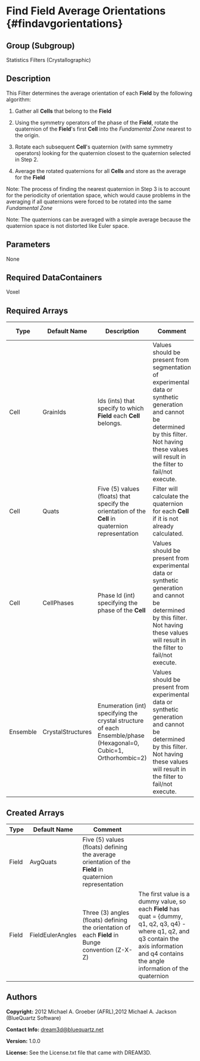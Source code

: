 Find Field Average Orientations {#findavgorientations}
======

## Group (Subgroup) ##
Statistics Filters (Crystallographic)

## Description ##
This Filter determines the average orientation of each **Field** by the following algorithm:



1. Gather all **Cells** that belong to the **Field**

2. Using the symmetry operators of the phase of the **Field**, rotate the quaternion of the **Field**'s first **Cell** into the *Fundamental Zone* nearest to the origin.
3. Rotate each subsequent **Cell**'s quaternion (with same symmetry operators) looking for the quaternion closest to the quaternion selected in Step 2.

4. Average the rotated quaternions for all **Cells** and store as the average for the **Field**



Note: The process of finding the nearest quaternion in Step 3 is to account for the periodicity of orientation space, which would cause problems in the averaging if all quaternions were forced to be rotated into the same *Fundamental Zone*


Note: The quaternions can be averaged with a simple average because the quaternion space is not distorted like Euler space.


## Parameters ##
None

## Required DataContainers ##
Voxel

## Required Arrays ##

| Type | Default Name | Description | Comment | Filters Known to Create Data
|------|--------------|-------------|---------|-----|
| Cell | GrainIds | Ids (ints) that specify to which **Field** each **Cell** belongs. | Values should be present from segmentation of experimental data or synthetic generation and cannot be determined by this filter. Not having these values will result in the filter to fail/not execute. | Segment Fields (Misorientation, C-Axis Misorientation, Scalar) (Reconstruction), Read Dx File (IO), Read Ph File (IO), Pack Primary Phases (SyntheticBuilding), Insert Precipitate Phases (SyntheticBuilding), Establish Matrix Phase (SyntheticBuilding) |
| Cell | Quats | Five (5) values (floats) that specify the orientation of the **Cell** in quaternion representation | Filter will calculate the quaternion for each **Cell** if it is not already calculated. | Find Cell Quaternions (Generic) |
| Cell | CellPhases | Phase Id (int) specifying the phase of the **Cell** | Values should be present from experimental data or synthetic generation and cannot be determined by this filter. Not having these values will result in the filter to fail/not execute. | Read H5Ebsd File (IO), Pack Primary Phases (SyntheticBuilding), Insert Precipitate Phases (SyntheticBuilding), Establish Matrix Phase (SyntheticBuilding) |
| Ensemble | CrystalStructures | Enumeration (int) specifying the crystal structure of each Ensemble/phase (Hexagonal=0, Cubic=1, Orthorhombic=2) | Values should be present from experimental data or synthetic generation and cannot be determined by this filter. Not having these values will result in the filter to fail/not execute. | Read H5Ebsd File (IO), Read Ensemble Info File (IO), Initialize Synthetic Volume (SyntheticBuilding) |

## Created Arrays ##

| Type | Default Name | Comment |  |
|------|--------------|---------|--|
| Field | AvgQuats | Five (5) values (floats) defining the average orientation of the **Field** in quaternion representation | |
| Field | FieldEulerAngles | Three (3) angles (floats) defining the orientation of each **Field** in Bunge convention (Z-X-Z) | The first value is a dummy value, so each **Field** has quat = {dummy, q1, q2, q3, q4} - where q1, q2, and q3 contain the axis information and q4 contains the angle information of the quaternion |

## Authors ##

**Copyright:** 2012 Michael A. Groeber (AFRL),2012 Michael A. Jackson (BlueQuartz Software)

**Contact Info:** dream3d@bluequartz.net

**Version:** 1.0.0

**License:**  See the License.txt file that came with DREAM3D.



